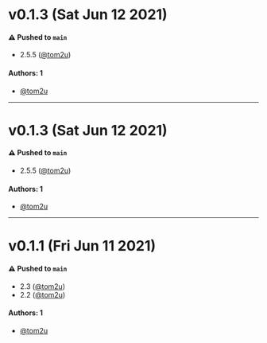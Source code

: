 # v0.1.3 (Sat Jun 12 2021)

#### ⚠️ Pushed to `main`

- 2.5.5 ([@tom2u](https://github.com/tom2u))

#### Authors: 1

- [@tom2u](https://github.com/tom2u)

---

# v0.1.3 (Sat Jun 12 2021)

#### ⚠️ Pushed to `main`

- 2.5.5 ([@tom2u](https://github.com/tom2u))

#### Authors: 1

- [@tom2u](https://github.com/tom2u)

---

# v0.1.1 (Fri Jun 11 2021)

#### ⚠️ Pushed to `main`

- 2.3 ([@tom2u](https://github.com/tom2u))
- 2.2 ([@tom2u](https://github.com/tom2u))

#### Authors: 1

- [@tom2u](https://github.com/tom2u)
